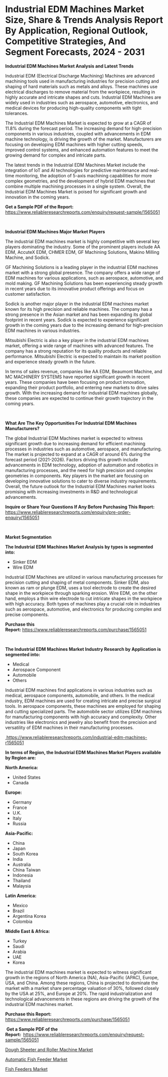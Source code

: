 <p><h1>Industrial EDM Machines Market Size, Share & Trends Analysis Report By Application, Regional Outlook, Competitive Strategies, And Segment Forecasts, 2024 - 2031</h1></p><p><strong>Industrial EDM Machines Market Analysis and Latest Trends</strong></p>
<p><p>Industrial EDM (Electrical Discharge Machining) Machines are advanced machining tools used in manufacturing industries for precision cutting and shaping of hard materials such as metals and alloys. These machines use electrical discharges to remove material from the workpiece, resulting in highly accurate and intricate shapes and cuts. Industrial EDM Machines are widely used in industries such as aerospace, automotive, electronics, and medical devices for producing high-quality components with tight tolerances.</p><p>The Industrial EDM Machines Market is expected to grow at a CAGR of 11.8% during the forecast period. The increasing demand for high-precision components in various industries, coupled with advancements in EDM machine technology, is driving the growth of the market. Manufacturers are focusing on developing EDM machines with higher cutting speeds, improved control systems, and enhanced automation features to meet the growing demand for complex and intricate parts.</p><p>The latest trends in the Industrial EDM Machines Market include the integration of IoT and AI technologies for predictive maintenance and real-time monitoring, the adoption of 5-axis machining capabilities for more complex geometries, and the development of hybrid EDM machines that combine multiple machining processes in a single system. Overall, the Industrial EDM Machines Market is poised for significant growth and innovation in the coming years.</p></p>
<p><strong>Get a Sample PDF of the Report:&nbsp;</strong> <a href="https://www.reliableresearchreports.com/enquiry/request-sample/1565051">https://www.reliableresearchreports.com/enquiry/request-sample/1565051</a></p>
<p>&nbsp;</p>
<p><strong>Industrial EDM Machines Major Market Players</strong></p>
<p><p>The industrial EDM machines market is highly competitive with several key players dominating the industry. Some of the prominent players include AA EDM, AccuteX EDM, CHMER EDM, GF Machining Solutions, Makino Milling Machine, and Sodick.</p><p>GF Machining Solutions is a leading player in the industrial EDM machines market with a strong global presence. The company offers a wide range of EDM machines for various applications, such as aerospace, automotive, and mold making. GF Machining Solutions has been experiencing steady growth in recent years due to its innovative product offerings and focus on customer satisfaction.</p><p>Sodick is another major player in the industrial EDM machines market known for its high precision and reliable machines. The company has a strong presence in the Asian market and has been expanding its global footprint in recent years. Sodick is expected to experience significant growth in the coming years due to the increasing demand for high-precision EDM machines in various industries.</p><p>Mitsubishi Electric is also a key player in the industrial EDM machines market, offering a wide range of machines with advanced features. The company has a strong reputation for its quality products and reliable performance. Mitsubishi Electric is expected to maintain its market position and experience steady growth in the future.</p><p>In terms of sales revenue, companies like AA EDM, Beaumont Machine, and MC MACHINERY SYSTEMS have reported significant growth in recent years. These companies have been focusing on product innovation, expanding their product portfolio, and entering new markets to drive sales growth. With the increasing demand for industrial EDM machines globally, these companies are expected to continue their growth trajectory in the coming years.</p></p>
<p>&nbsp;</p>
<p><strong>What Are The Key Opportunities For Industrial EDM Machines Manufacturers?</strong></p>
<p><p>The global Industrial EDM Machines market is expected to witness significant growth due to increasing demand for efficient machining processes in industries such as automotive, aerospace, and manufacturing. The market is projected to expand at a CAGR of around 6% during the forecast period (2021-2026). Factors driving this growth include advancements in EDM technology, adoption of automation and robotics in manufacturing processes, and the need for high precision and complex geometries in components. Key players in the market are focusing on developing innovative solutions to cater to diverse industry requirements. Overall, the future outlook for the Industrial EDM Machines market looks promising with increasing investments in R&D and technological advancements.</p></p>
<p><strong>Inquire or Share Your Questions If Any Before Purchasing This Report:</strong> <a href="https://www.reliableresearchreports.com/enquiry/pre-order-enquiry/1565051">https://www.reliableresearchreports.com/enquiry/pre-order-enquiry/1565051</a></p>
<p>&nbsp;</p>
<p><strong>Market Segmentation</strong></p>
<p><strong>The Industrial EDM Machines Market Analysis by types is segmented into:</strong></p>
<p><ul><li>Sinker EDM</li><li>Wire EDM</li></ul></p>
<p><p>Industrial EDM Machines are utilized in various manufacturing processes for precision cutting and shaping of metal components. Sinker EDM, also known as ram or plunge EDM, uses a tool electrode to create the desired shape in the workpiece through sparking erosion. Wire EDM, on the other hand, employs a thin wire electrode to cut intricate shapes in the workpiece with high accuracy. Both types of machines play a crucial role in industries such as aerospace, automotive, and electronics for producing complex and precise components.</p></p>
<p><strong>Purchase this Report:&nbsp;</strong><a href="https://www.reliableresearchreports.com/purchase/1565051">https://www.reliableresearchreports.com/purchase/1565051</a></p>
<p>&nbsp;</p>
<p><strong>The Industrial EDM Machines Market Industry Research by Application is segmented into:</strong></p>
<p><ul><li>Medical</li><li>Aerospace Component</li><li>Automobile</li><li>Others</li></ul></p>
<p><p>Industrial EDM machines find applications in various industries such as medical, aerospace components, automobile, and others. In the medical industry, EDM machines are used for creating intricate and precise surgical tools. In aerospace components, these machines are employed for shaping and cutting specialized parts. The automobile sector utilizes EDM machines for manufacturing components with high accuracy and complexity. Other industries like electronics and jewelry also benefit from the precision and versatility of EDM machines in their manufacturing processes.</p></p>
<p><a href="https://www.reliableresearchreports.com/industrial-edm-machines-r1565051">&nbsp;https://www.reliableresearchreports.com/industrial-edm-machines-r1565051</a></p>
<p><strong>In terms of Region, the Industrial EDM Machines Market Players available by Region are:</strong></p>
<p>
    <p> <strong> North America: </strong>
        <ul>
            <li>United States</li>
            <li>Canada</li>
        </ul>
        </p> 
    <p> <strong> Europe: </strong>
        <ul>
            <li>Germany</li>
            <li>France</li>
            <li>U.K.</li>
            <li>Italy</li>
            <li>Russia</li>
        </ul>
        </p> 
    <p> <strong> Asia-Pacific: </strong>
        <ul>
            <li>China</li>
            <li>Japan</li>
            <li>South Korea</li>
            <li>India</li>
            <li>Australia</li>
            <li>China Taiwan</li>
            <li>Indonesia</li>
            <li>Thailand</li>
            <li>Malaysia</li>
        </ul>
        </p> 
    <p> <strong> Latin America: </strong>
        <ul>
            <li>Mexico</li>
            <li>Brazil</li>
            <li>Argentina Korea</li>
            <li>Colombia</li>
        </ul>
        </p> 
    <p> <strong> Middle East & Africa: </strong>
        <ul>
            <li>Turkey</li>
            <li>Saudi</li>
            <li>Arabia</li>
            <li>UAE</li>
            <li>Korea</li>
        </ul>
    </p>
    </p>
<p><p>The industrial EDM machines market is expected to witness significant growth in the regions of North America (NA), Asia-Pacific (APAC), Europe, USA, and China. Among these regions, China is projected to dominate the market with a market share percentage valuation of 30%, followed closely by the USA at 25%, and Europe at 20%. The rapid industrialization and technological advancements in these regions are driving the growth of the industrial EDM machines market.</p></p>
<p><strong>Purchase this Report: </strong><a href="https://www.reliableresearchreports.com/purchase/1565051">https://www.reliableresearchreports.com/purchase/1565051</a></p>
<p>&nbsp;<strong>Get a Sample PDF of the Report:&nbsp;&nbsp;</strong><a href="https://www.reliableresearchreports.com/enquiry/request-sample/1565051">https://www.reliableresearchreports.com/enquiry/request-sample/1565051</a></p>
<p><strong></strong></p>
<p><p><a href="https://view.publitas.com/reportprime-1/global-dough-sheeter-and-roller-machine-market-is-projected-to-grow-at-a-cagr-of-5-5-forcasted-for-period-from-2024-to-2031/">Dough Sheeter and Roller Machine Market</a></p><p><a href="https://github.com/crlaem461/Market-Research-Report-List-1/blob/main/automatic-fish-feeder-market.md">Automatic Fish Feeder Market</a></p><p><a href="https://github.com/wnxtvsgd56/Market-Research-Report-List-1/blob/main/fish-feeders-market.md">Fish Feeders Market</a></p></p>